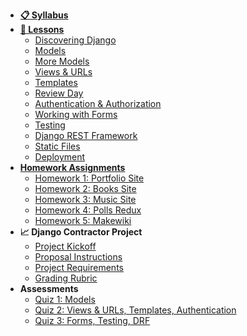 - **[📋 Syllabus](/README.md)**
- **[📅 Lessons](/README.md?id=schedule)**
  - [Discovering Django](Lessons/01-Discovering-Django)
  - [Models](Lessons/02-Models)
  - [More Models](Lessons/03-MoreModels)
  - [Views & URLs](Lessons/04-ViewsURLs)
  - [Templates](Lessons/05-Templates)
  - [Review Day](Lessons/06-MidtermReview)
  - [Authentication & Authorization](Lessons/07-DjangoAuth)
  - [Working with Forms](Lessons/08-Forms)
  - [Testing](Lessons/07-Testing)
  - [Django REST Framework](Lessons/09-Django-REST-Framework)
  - [Static Files](Lessons/10-StaticFiles)
  - [Deployment](Lessons/11-Deployment)
- **[Homework Assignments](/README.md?id=schedule)**
  - [Homework 1: Portfolio Site](Projects/01-portfolio-site.md)
  - [Homework 2: Books Site](Projects/02-books-site.md)
  - [Homework 3: Music Site](Projects/03-music-site.md)
  - [Homework 4: Polls Redux](Projects/04-polls-redux.md)
  - [Homework 5: Makewiki](Projects/05-makewiki.md)
- **📈 Django Contractor Project**
  - [Project Kickoff](Lessons/06-ProjectKickoff)
  - [Proposal Instructions](/Projects/proposal.md)
  - [Project Requirements](/Projects/requirements.md)
  - [Grading Rubric](/Projects/rubric.md)
- **Assessments**
  - [Quiz 1: Models](/Assessments/quiz-1.md)
  - [Quiz 2: Views & URLs, Templates, Authentication](/Assessments/quiz-2.md)
  - [Quiz 3: Forms, Testing, DRF](/Assessments/quiz-3.md)
